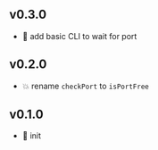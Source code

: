 ## v0.3.0

* 🌱 add basic CLI to wait for port

## v0.2.0

* 💥 rename `checkPort` to `isPortFree`

## v0.1.0

* 🐣 init
